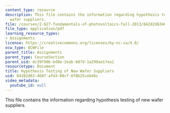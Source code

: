 ```yaml
---
content_type: resource
description: This file contains the information regarding hypothesis testing of new
  wafer suppliers.
file: /courses/2-627-fundamentals-of-photovoltaics-fall-2013/84282d63468fafd300cf6f8b25ceb46c_MIT2_627F13_assn_sim.pdf
file_type: application/pdf
learning_resource_types:
- Assignments
license: https://creativecommons.org/licenses/by-nc-sa/4.0/
ocw_type: OCWFile
parent_title: Assignments
parent_type: CourseSection
parent_uid: dc39f90b-bd8e-2eab-b87d-1a299ae17ea1
resourcetype: Document
title: Hypothesis Testing of New Wafer Suppliers
uid: 84282d63-468f-afd3-00cf-6f8b25ceb46c
video_metadata:
  youtube_id: null
---
```

This file contains the information regarding hypothesis testing of new wafer suppliers.